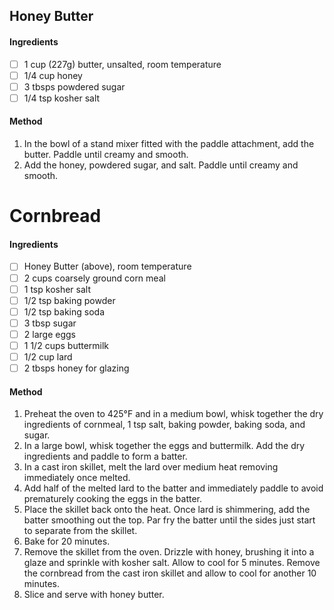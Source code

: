 ## Honey Butter

#### Ingredients

- [ ] 1 cup (227g) butter, unsalted, room temperature
- [ ] 1/4 cup honey
- [ ] 3 tbsps powdered sugar
- [ ] 1/4 tsp kosher salt

#### Method

1. In the bowl of a stand mixer fitted with the paddle attachment, add the butter. Paddle until creamy and smooth.
2. Add the honey, powdered sugar, and salt. Paddle until creamy and smooth.

<!-- TAG: baking -->
<!-- TAG: bread -->
<!-- TAG: side -->

# Cornbread

#### Ingredients

- [ ] Honey Butter (above), room temperature
- [ ] 2 cups coarsely ground corn meal
- [ ] 1 tsp kosher salt
- [ ] 1/2 tsp baking powder
- [ ] 1/2 tsp baking soda
- [ ] 3 tbsp sugar
- [ ] 2 large eggs
- [ ] 1 1/2 cups buttermilk
- [ ] 1/2 cup lard
- [ ] 2 tbsps honey for glazing

#### Method

1. Preheat the oven to 425°F and in a medium bowl, whisk together the dry ingredients of cornmeal, 1 tsp salt, baking powder, baking soda, and sugar.
2. In a large bowl, whisk together the eggs and buttermilk. Add the dry ingredients and paddle to form a batter.
3. In a cast iron skillet, melt the lard over medium heat removing immediately once melted.
4. Add half of the melted lard to the batter and immediately paddle to avoid prematurely cooking the eggs in the batter.
5. Place the skillet back onto the heat. Once lard is shimmering, add the batter smoothing out the top. Par fry the batter until the sides just start to separate from the skillet.
6. Bake for 20 minutes.
7. Remove the skillet from the oven. Drizzle with honey, brushing it into a glaze and sprinkle with kosher salt. Allow to cool for 5 minutes. Remove the cornbread from the cast iron skillet and allow to cool for another 10 minutes.
8. Slice and serve with honey butter.

